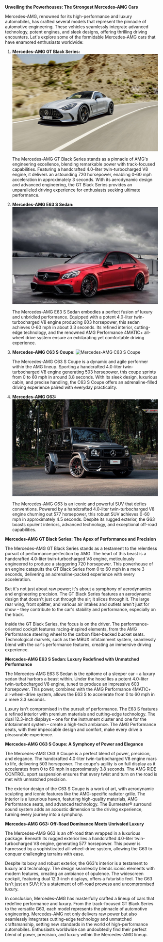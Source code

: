**Unveiling the Powerhouses: The Strongest Mercedes-AMG Cars**

Mercedes-AMG, renowned for its high-performance and luxury automobiles, has crafted several models that represent the pinnacle of automotive engineering. These vehicles seamlessly integrate advanced technology, potent engines, and sleek designs, offering thrilling driving encounters. Let's explore some of the formidable Mercedes-AMG cars that have enamored enthusiasts worldwide:

1. **Mercedes-AMG GT Black Series:**
![Mercedes-AMG GT ](./../Colored_Images/Mercedes_AMG_GT.jpg)

   The Mercedes-AMG GT Black Series stands as a pinnacle of AMG's engineering excellence, blending remarkable power with track-focused capabilities. Featuring a handcrafted 4.0-liter twin-turbocharged V8 engine, it delivers an astounding 720 horsepower, enabling 0-60 mph acceleration in approximately 3 seconds. With its aerodynamic design and advanced engineering, the GT Black Series provides an unparalleled driving experience for enthusiasts seeking ultimate performance.

2. **Mercedes-AMG E63 S Sedan:**
![Mercedes-AMG E63 S Sedan](./../Colored_Images/Mercedes_AMG_E63_S_Sedan.jpg)

   The Mercedes-AMG E63 S Sedan embodies a perfect fusion of luxury and unbridled performance. Equipped with a potent 4.0-liter twin-turbocharged V8 engine producing 603 horsepower, this sedan achieves 0-60 mph in about 3.3 seconds. Its refined interior, cutting-edge technology, and the renowned AMG Performance 4MATIC+ all-wheel drive system ensure an exhilarating yet comfortable driving experience.

3. **Mercedes-AMG C63 S Coupe:**
![Mercedes-AMG C63 S Coupe](./../Colored_Images/Mercedes_AMG_C63_S_Coupe.Jpg)

   The Mercedes-AMG C63 S Coupe is a dynamic and agile performer within the AMG lineup. Sporting a handcrafted 4.0-liter twin-turbocharged V8 engine generating 503 horsepower, this coupe sprints from 0 to 60 mph in around 3.8 seconds. With its sleek design, luxurious cabin, and precise handling, the C63 S Coupe offers an adrenaline-filled driving experience paired with everyday practicality.

4. **Mercedes-AMG G63:**
![Mercedes-AMG G63](./../Colored_Images/Mercedes_AMG_G63.jpg)

   The Mercedes-AMG G63 is an iconic and powerful SUV that defies conventions. Powered by a handcrafted 4.0-liter twin-turbocharged V8 engine churning out 577 horsepower, this robust SUV achieves 0-60 mph in approximately 4.5 seconds. Despite its rugged exterior, the G63 boasts opulent interiors, advanced technology, and exceptional off-road capabilities.

**Mercedes-AMG GT Black Series: The Apex of Performance and Precision**

The Mercedes-AMG GT Black Series stands as a testament to the relentless pursuit of performance perfection by AMG. The heart of this beast is a handcrafted 4.0-liter twin-turbocharged V8 engine, meticulously engineered to produce a staggering 720 horsepower. This powerhouse of an engine catapults the GT Black Series from 0 to 60 mph in a mere 3 seconds, delivering an adrenaline-packed experience with every acceleration.

But it's not just about raw power; it's about a symphony of aerodynamics and engineering precision. The GT Black Series features an aerodynamic design that doesn't just cut through the air; it slices through it. The large rear wing, front splitter, and various air intakes and outlets aren't just for show – they contribute to the car's stability and performance, especially on the track.

Inside the GT Black Series, the focus is on the driver. The performance-oriented cockpit features racing-inspired elements, from the AMG Performance steering wheel to the carbon fiber-backed bucket seats. Technological marvels, such as the MBUX infotainment system, seamlessly blend with the car's performance features, creating an immersive driving experience.

**Mercedes-AMG E63 S Sedan: Luxury Redefined with Unmatched Performance**

The Mercedes-AMG E63 S Sedan is the epitome of a sleeper car – a luxury sedan that harbors a beast within. Under the hood lies a potent 4.0-liter twin-turbocharged V8 engine, tuned to produce an impressive 603 horsepower. This power, combined with the AMG Performance 4MATIC+ all-wheel-drive system, allows the E63 S to accelerate from 0 to 60 mph in a mere 3.3 seconds.

Luxury isn't compromised in the pursuit of performance. The E63 S features a refined interior with premium materials and cutting-edge technology. The dual 12.3-inch displays – one for the instrument cluster and one for the infotainment system – create a high-tech ambiance. The AMG Performance seats, with their impeccable design and comfort, make every drive a pleasurable experience.

**Mercedes-AMG C63 S Coupe: A Symphony of Power and Elegance**

The Mercedes-AMG C63 S Coupe is a perfect blend of power, precision, and elegance. The handcrafted 4.0-liter twin-turbocharged V8 engine roars to life, delivering 503 horsepower. The coupe's agility is on full display as it accelerates from 0 to 60 mph in approximately 3.8 seconds. The AMG RIDE CONTROL sport suspension ensures that every twist and turn on the road is met with unmatched precision.

The exterior design of the C63 S Coupe is a work of art, with aerodynamic sculpting and iconic features like the AMG-specific radiator grille. The interior is a luxurious haven, featuring high-quality materials, AMG Performance seats, and advanced technology. The Burmester® surround sound system adds an acoustic dimension to the driving experience, turning every journey into a symphony.

**Mercedes-AMG G63: Off-Road Dominance Meets Unrivaled Luxury**

The Mercedes-AMG G63 is an off-road titan wrapped in a luxurious package. Beneath its rugged exterior lies a handcrafted 4.0-liter twin-turbocharged V8 engine, generating 577 horsepower. This power is harnessed by a sophisticated all-wheel-drive system, allowing the G63 to conquer challenging terrains with ease.

Despite its boxy and robust exterior, the G63's interior is a testament to luxury and technology. The design seamlessly blends iconic elements with modern features, creating an ambiance of opulence. The widescreen cockpit, featuring dual 12.3-inch displays, offers a futuristic feel. The G63 isn't just an SUV; it's a statement of off-road prowess and uncompromised luxury.

In conclusion, Mercedes-AMG has masterfully crafted a lineup of cars that redefine performance and luxury. From the track-focused GT Black Series to the versatile G63, each model represents the pinnacle of automotive engineering. Mercedes-AMG not only delivers raw power but also seamlessly integrates cutting-edge technology and unmatched craftsmanship, setting new standards in the world of high-performance automobiles. Enthusiasts worldwide can undoubtedly find their perfect blend of power, precision, and luxury within the Mercedes-AMG lineup.